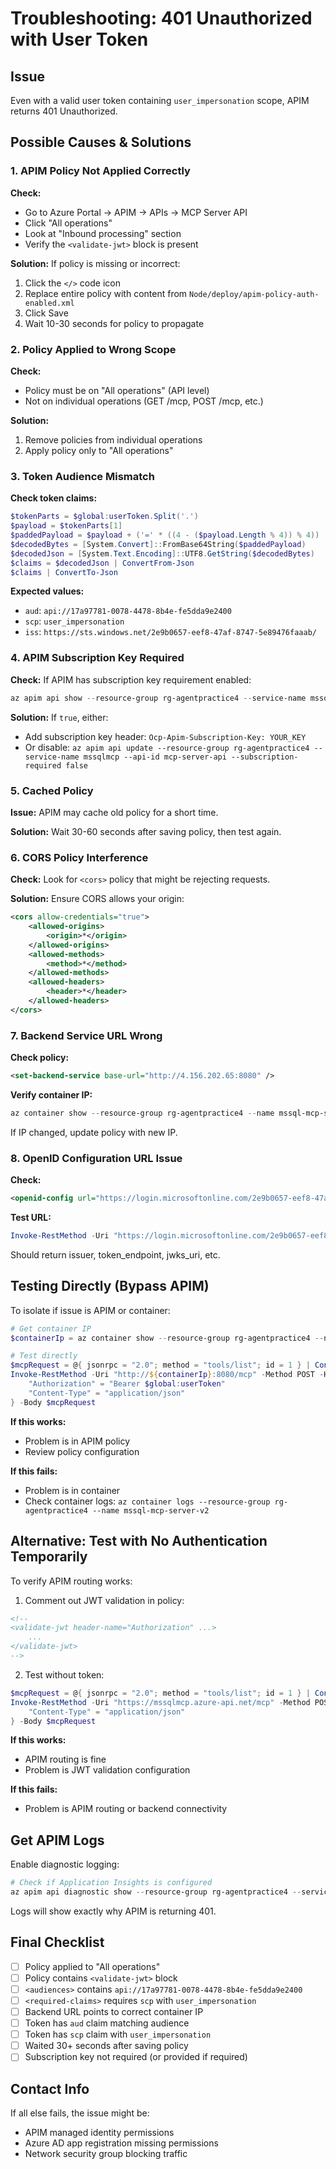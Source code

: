 # Troubleshooting: 401 Unauthorized with User Token

## Issue
Even with a valid user token containing `user_impersonation` scope, APIM returns 401 Unauthorized.

## Possible Causes & Solutions

### 1. APIM Policy Not Applied Correctly
**Check:**
- Go to Azure Portal → APIM → APIs → MCP Server API
- Click "All operations"
- Look at "Inbound processing" section
- Verify the `<validate-jwt>` block is present

**Solution:**
If policy is missing or incorrect:
1. Click the `</>` code icon
2. Replace entire policy with content from `Node/deploy/apim-policy-auth-enabled.xml`
3. Click Save
4. Wait 10-30 seconds for policy to propagate

### 2. Policy Applied to Wrong Scope
**Check:**
- Policy must be on "All operations" (API level)
- Not on individual operations (GET /mcp, POST /mcp, etc.)

**Solution:**
1. Remove policies from individual operations
2. Apply policy only to "All operations"

### 3. Token Audience Mismatch
**Check token claims:**
```powershell
$tokenParts = $global:userToken.Split('.')
$payload = $tokenParts[1]
$paddedPayload = $payload + ('=' * ((4 - ($payload.Length % 4)) % 4))
$decodedBytes = [System.Convert]::FromBase64String($paddedPayload)
$decodedJson = [System.Text.Encoding]::UTF8.GetString($decodedBytes)
$claims = $decodedJson | ConvertFrom-Json
$claims | ConvertTo-Json
```

**Expected values:**
- `aud`: `api://17a97781-0078-4478-8b4e-fe5dda9e2400`
- `scp`: `user_impersonation`
- `iss`: `https://sts.windows.net/2e9b0657-eef8-47af-8747-5e89476faaab/`

### 4. APIM Subscription Key Required
**Check:**
If APIM has subscription key requirement enabled:

```powershell
az apim api show --resource-group rg-agentpractice4 --service-name mssqlmcp --api-id mcp-server-api --query subscriptionRequired
```

**Solution:**
If `true`, either:
- Add subscription key header: `Ocp-Apim-Subscription-Key: YOUR_KEY`
- Or disable: `az apim api update --resource-group rg-agentpractice4 --service-name mssqlmcp --api-id mcp-server-api --subscription-required false`

### 5. Cached Policy
**Issue:**
APIM may cache old policy for a short time.

**Solution:**
Wait 30-60 seconds after saving policy, then test again.

### 6. CORS Policy Interference
**Check:**
Look for `<cors>` policy that might be rejecting requests.

**Solution:**
Ensure CORS allows your origin:
```xml
<cors allow-credentials="true">
    <allowed-origins>
        <origin>*</origin>
    </allowed-origins>
    <allowed-methods>
        <method>*</method>
    </allowed-methods>
    <allowed-headers>
        <header>*</header>
    </allowed-headers>
</cors>
```

### 7. Backend Service URL Wrong
**Check policy:**
```xml
<set-backend-service base-url="http://4.156.202.65:8080" />
```

**Verify container IP:**
```powershell
az container show --resource-group rg-agentpractice4 --name mssql-mcp-server-v2 --query "ipAddress.ip" -o tsv
```

If IP changed, update policy with new IP.

### 8. OpenID Configuration URL Issue
**Check:**
```xml
<openid-config url="https://login.microsoftonline.com/2e9b0657-eef8-47af-8747-5e89476faaab/v2.0/.well-known/openid-configuration" />
```

**Test URL:**
```powershell
Invoke-RestMethod -Uri "https://login.microsoftonline.com/2e9b0657-eef8-47af-8747-5e89476faaab/v2.0/.well-known/openid-configuration"
```

Should return issuer, token_endpoint, jwks_uri, etc.

## Testing Directly (Bypass APIM)

To isolate if issue is APIM or container:

```powershell
# Get container IP
$containerIp = az container show --resource-group rg-agentpractice4 --name mssql-mcp-server-v2 --query "ipAddress.ip" -o tsv

# Test directly
$mcpRequest = @{ jsonrpc = "2.0"; method = "tools/list"; id = 1 } | ConvertTo-Json
Invoke-RestMethod -Uri "http://${containerIp}:8080/mcp" -Method POST -Headers @{
    "Authorization" = "Bearer $global:userToken"
    "Content-Type" = "application/json"
} -Body $mcpRequest
```

**If this works:**
- Problem is in APIM policy
- Review policy configuration

**If this fails:**
- Problem is in container
- Check container logs: `az container logs --resource-group rg-agentpractice4 --name mssql-mcp-server-v2`

## Alternative: Test with No Authentication Temporarily

To verify APIM routing works:

1. Comment out JWT validation in policy:
```xml
<!--
<validate-jwt header-name="Authorization" ...>
    ...
</validate-jwt>
-->
```

2. Test without token:
```powershell
$mcpRequest = @{ jsonrpc = "2.0"; method = "tools/list"; id = 1 } | ConvertTo-Json
Invoke-RestMethod -Uri "https://mssqlmcp.azure-api.net/mcp" -Method POST -Headers @{
    "Content-Type" = "application/json"
} -Body $mcpRequest
```

**If this works:**
- APIM routing is fine
- Problem is JWT validation configuration

**If this fails:**
- Problem is APIM routing or backend connectivity

## Get APIM Logs

Enable diagnostic logging:

```powershell
# Check if Application Insights is configured
az apim api diagnostic show --resource-group rg-agentpractice4 --service-name mssqlmcp --api-id mcp-server-api --diagnostic-id applicationinsights
```

Logs will show exactly why APIM is returning 401.

## Final Checklist

- [ ] Policy applied to "All operations"
- [ ] Policy contains `<validate-jwt>` block
- [ ] `<audiences>` contains `api://17a97781-0078-4478-8b4e-fe5dda9e2400`
- [ ] `<required-claims>` requires `scp` with `user_impersonation`
- [ ] Backend URL points to correct container IP
- [ ] Token has `aud` claim matching audience
- [ ] Token has `scp` claim with `user_impersonation`
- [ ] Waited 30+ seconds after saving policy
- [ ] Subscription key not required (or provided if required)

## Contact Info

If all else fails, the issue might be:
- APIM managed identity permissions
- Azure AD app registration missing permissions
- Network security group blocking traffic
